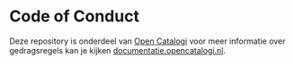 # Code of Conduct

Deze repository is onderdeel van [Open Catalogi](https://opencatalogi.nl/) voor meer informatie over gedragsregels kan je kijken [documentatie.opencatalogi.nl](https://documentatie.opencatalogi.nl/Docs/CONTRIBUTING/).



